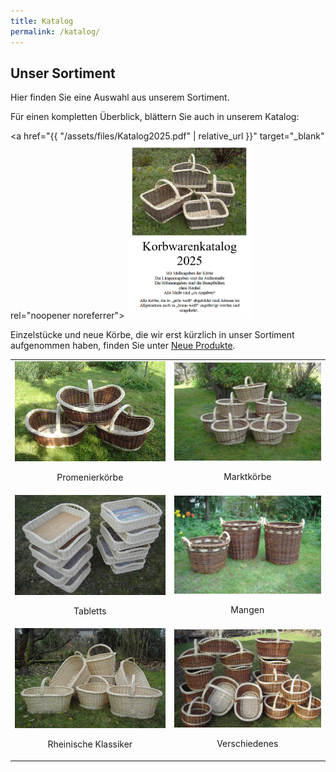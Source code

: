 ```yaml
---
title: Katalog
permalink: /katalog/
---
```


## Unser Sortiment

Hier finden Sie eine Auswahl aus unserem Sortiment.  

Für einen kompletten Überblick, blättern Sie auch in unserem Katalog: 

<a href="{{ "/assets/files/Katalog2025.pdf" | relative_url }}" target="_blank" rel="noopener noreferrer">
  <img src="../assets/images/korbwarenkatalog_2025.png" alt="Korbwarenkatalog" style="width:200px; height:auto;">
</a>

Einzelstücke und neue Körbe, die wir erst kürzlich in unser Sortiment aufgenommen haben, finden Sie unter [Neue Produkte](../neue_produkte). 

<table style="width:100%; border-collapse: collapse; text-align:center;">
  <tr>
    <td>
      <img src="../assets/images/promenierkoerbe.jpg" alt="Promenierkörbe"><br>
      <p>Promenierkörbe</p>
    </td>
    <td>
      <img src="../assets/images/marktkoerbe.jpg" alt="Marktkörbe"><br>
      <p>Marktkörbe</p>
    </td>
  </tr>
  <tr>
    <td>
      <img src="../assets/images/tabletts.jpg" alt="Tabletts"><br>
      <p>Tabletts</p>
    </td>
    <td>
      <img src="../assets/images/mangen.jpg" alt="Mangen"><br>
      <p>Mangen</p>
    </td>
  </tr>
  <tr>
    <td>
      <img src="../assets/images/rheinische_klassiker.jpg" alt="Rheinische Klassiker"><br>
      <p>Rheinische Klassiker</p>
    </td>
    <td>
      <img src="../assets/images/verschiedenes.jpg" alt="Verschiedenes"><br>
      <p>Verschiedenes</p>
    </td>
  </tr>
</table>
